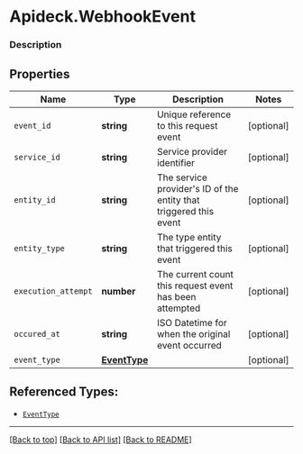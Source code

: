 # Apideck.WebhookEvent

### Description

## Properties
Name | Type | Description | Notes
------------ | ------------- | ------------- | -------------
`event_id` | **string** | Unique reference to this request event | [optional] 
`service_id` | **string** | Service provider identifier | [optional] 
`entity_id` | **string** | The service provider\'s ID of the entity that triggered this event | [optional] 
`entity_type` | **string** | The type entity that triggered this event | [optional] 
`execution_attempt` | **number** | The current count this request event has been attempted | [optional] 
`occured_at` | **string** | ISO Datetime for when the original event occurred | [optional] 
`event_type` | [**EventType**](EventType.md) |  | [optional] 





## Referenced Types:






* [`EventType`](EventType.md)

---

[[Back to top]](#) [[Back to API list]](../../../../README.md#documentation-for-api-endpoints) [[Back to README]](../../../../README.md)


